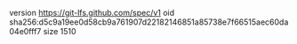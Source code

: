 version https://git-lfs.github.com/spec/v1
oid sha256:d5c9a19ee0d58cb9a761907d22182146851a85738e7f66515aec60da04e0fff7
size 1510
